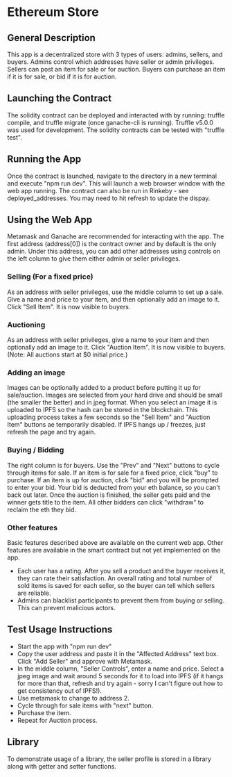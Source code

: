 # Ethereum Store
## General Description
This app is a decentralized store with 3 types of users: admins, sellers, and buyers.
Admins control which addresses have seller or admin privileges.
Sellers can post an item for sale or for auction.
Buyers can purchase an item if it is for sale, or bid if it is for auction.

## Launching the Contract
The solidity contract can be deployed and interacted with by running: truffle compile, and truffle migrate (once ganache-cli is running). Truffle v5.0.0 was used for development. The solidity contracts can be tested with "truffle test".

## Running the App
Once the contract is launched, navigate to the directory in a new terminal and execute "npm run dev". This will launch a web browser window with the web app running.
The contract can also be run in Rinkeby - see deployed_addresses.
You may need to hit refresh to update the dispay.

## Using the Web App
Metamask and Ganache are recommended for interacting with the app. The first address (address[0]) is the contract owner and by default is the only admin. Under this address, you can add other addresses using controls on the left column to give them either admin or seller privileges.

### Selling (For a fixed price)
As an address with seller privileges, use the middle column to set up a sale. Give a name and price to your item, and then optionally add an image to it. Click "Sell Item". It is now visible to buyers.

### Auctioning
As an address with seller privileges, give a name to your item and then optionally add an image to it. Click "Auction Item". It is now visible to buyers. (Note: All auctions start at $0 initial price.)

### Adding an image
Images can be optionally added to a product before putting it up for sale/auction. Images are selected from your hard drive and should be small (the smaller the better) and in jpeg format. When you select an image it is uploaded to IPFS so the hash can be stored in the blockchain. This uploading process takes a few seconds so the "Sell Item" and "Auction Item" buttons ae temporarily disabled. If IPFS hangs up / freezes, just refresh the page and try again.

### Buying / Bidding
The right column is for buyers. Use the "Prev" and "Next" buttons to cycle through items for sale. If an item is for sale for a fixed price, click "buy" to purchase. If an item is up for auction, click "bid" and you will be prompted to enter your bid. Your bid is deducted from your eth balance, so you can't back out later. Once the auction is finished, the seller gets paid and the winner gets title to the item. All other bidders can click "withdraw" to reclaim the eth they bid.

### Other features
Basic features described above are available on the current web app. Other features are available in the smart contract but not yet implemented on the app.
- Each user has a rating. After you sell a product and the buyer receives it, they can rate their satisfaction. An overall rating and total number of sold items is saved for each seller, so the buyer can tell which sellers are reliable.
- Admins can blacklist participants to prevent them from buying or selling. This can prevent malicious actors.

## Test Usage Instructions
- Start the app with "npm run dev"
- Copy the user address and paste it in the "Affected Address" text box. Click "Add Seller" and approve with Metamask.
- In the middle column, "Seller Controls", enter a name and price. Select a jpeg image and wait around 5 seconds for it to load into IPFS (if it hangs for more than that, refresh and try again - sorry I can't figure out how to get consistency out of IPFS!).
- Use metamask to change to address 2.
- Cycle through for sale items with "next" button.
- Purchase the item.
- Repeat for Auction process.

## Library

To demonstrate usage of a library, the seller profile is stored in a library along with getter and setter functions.
